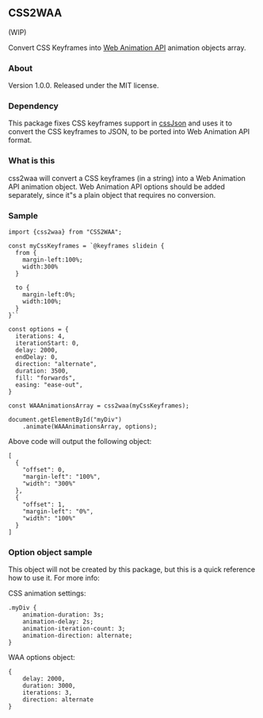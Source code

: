 ## CSS2WAA
(WIP)

Convert CSS Keyframes into [Web Animation API](https://developer.mozilla.org/en-US/docs/Web/API/Web_Animations_API) animation objects array.

### About

Version 1.0.0.
Released under the MIT license.

### Dependency
This package fixes CSS keyframes support in  [cssJson](https://github.com/aramk/CSSJSON) and uses it to convert the CSS keyframes to JSON, to be ported into Web Animation API format. 


### What is this
css2waa will convert a CSS keyframes (in a string) into a Web Animation API animation object. 
Web Animation API options should be added separately, since it"s a plain object that requires no conversion.

### Sample
```
import {css2waa} from "CSS2WAA";

const myCssKeyframes = `@keyframes slidein {
  from {
    margin-left:100%;
    width:300%
  }

  to {
    margin-left:0%;
    width:100%;
  }
}``

const options = {
  iterations: 4,
  iterationStart: 0,
  delay: 2000,
  endDelay: 0,
  direction: "alternate",
  duration: 3500,
  fill: "forwards",
  easing: "ease-out",
}

const WAAAnimationsArray = css2waa(myCssKeyframes);

document.getElementById("myDiv")
    .animate(WAAAnimationsArray, options);
```

Above code will output the following object:
```
[
  {
    "offset": 0,
    "margin-left": "100%",
    "width": "300%"
  },
  {
    "offset": 1,
    "margin-left": "0%",
    "width": "100%"
  }
]

```
### Option object sample

This object will not be created by this package, but this is a quick reference how to use it. 
For more info: 

CSS animation settings:
```
.myDiv {
    animation-duration: 3s;
    animation-delay: 2s;
    animation-iteration-count: 3;
    animation-direction: alternate;
}
```

WAA options object:

```
{
    delay: 2000,
    duration: 3000,
    iterations: 3,
    direction: alternate
}
```
